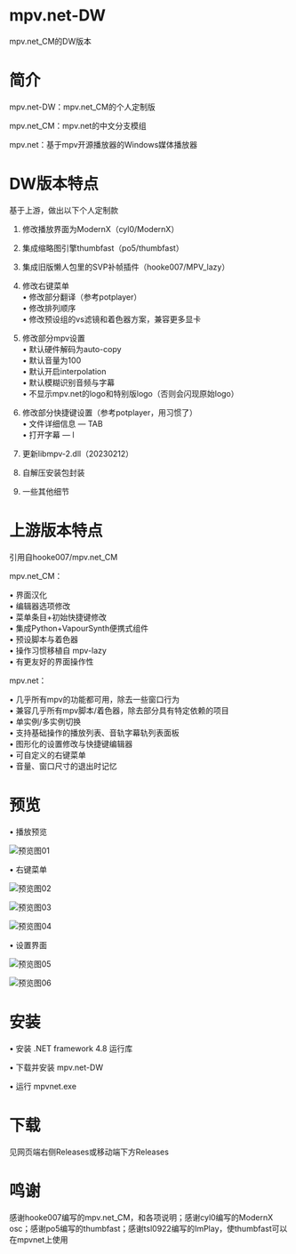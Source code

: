 # mpv.net-DW
mpv.net_CM的DW版本
# 简介
mpv.net-DW：mpv.net_CM的个人定制版

mpv.net_CM：mpv.net的中文分支模组

mpv.net：基于mpv开源播放器的Windows媒体播放器

# DW版本特点
基于上游，做出以下个人定制款
1. 修改播放界面为ModernX（cyl0/ModernX）

2. 集成缩略图引擎thumbfast（po5/thumbfast）

3. 集成旧版懒人包里的SVP补帧插件（hooke007/MPV_lazy）

4. 修改右键菜单   
    • 修改部分翻译（参考potplayer）    
    • 修改排列顺序    
    • 修改预设组的vs滤镜和着色器方案，兼容更多显卡 
		
5. 修改部分mpv设置   
    • 默认硬件解码为auto-copy  
    • 默认音量为100  
    • 默认开启interpolation  
    • 默认模糊识别音频与字幕  
    • 不显示mpv.net的logo和特别版logo（否则会闪现原始logo）  
		
6. 修改部分快捷键设置（参考potplayer，用习惯了）  
    • 文件详细信息 — TAB  
    • 打开字幕 — l  
		
7. 更新libmpv-2.dll（20230212）

8. 自解压安装包封装

9. 一些其他细节

# 上游版本特点
引用自hooke007/mpv.net_CM

mpv.net_CM：

• 界面汉化   
• 编辑器选项修改   
• 菜单条目+初始快捷键修改   
• 集成Python+VapourSynth便携式组件   
• 预设脚本与着色器   
• 操作习惯移植自 mpv-lazy   
• 有更友好的界面操作性

mpv.net：   

• 几乎所有mpv的功能都可用，除去一些窗口行为  
• 兼容几乎所有mpv脚本/着色器，除去部分具有特定依赖的项目  
• 单实例/多实例切换   
• 支持基础操作的播放列表、音轨字幕轨列表面板   
• 图形化的设置修改与快捷键编辑器  
• 可自定义的右键菜单  
• 音量、窗口尺寸的退出时记忆 

# 预览
• 播放预览  

![预览图01](https://user-images.githubusercontent.com/125502871/220125637-0c3aa3cf-a8fe-4123-9da3-9ac93afe6ee2.jpg)

• 右键菜单  

![预览图02](https://user-images.githubusercontent.com/125502871/220289053-c8cf4148-5221-4775-8a2f-78402aef4072.jpg)

![预览图03](https://user-images.githubusercontent.com/125502871/220289162-57885382-d828-4aaf-ad44-6df8bc266f9a.jpg)

![预览图04](https://user-images.githubusercontent.com/125502871/220289184-98ef08dd-67ab-4a67-807c-da95fede58b5.jpg)

• 设置界面  

![预览图05](https://user-images.githubusercontent.com/125502871/220125827-6a33ee6d-14a9-40fa-ae0c-733f6760f7b4.jpg)

![预览图06](https://user-images.githubusercontent.com/125502871/220144657-50817726-37f3-41c5-87be-9e50ca5a4cca.jpg)

# 安装
• 安装 .NET framework 4.8 运行库

• 下载并安装 mpv.net-DW

• 运行 mpvnet.exe

# 下载
见网页端右侧Releases或移动端下方Releases

# 鸣谢
感谢hooke007编写的mpv.net_CM，和各项说明；感谢cyl0编写的ModernX osc；感谢po5编写的thumbfast；感谢tsl0922编写的ImPlay，使thumbfast可以在mpvnet上使用
